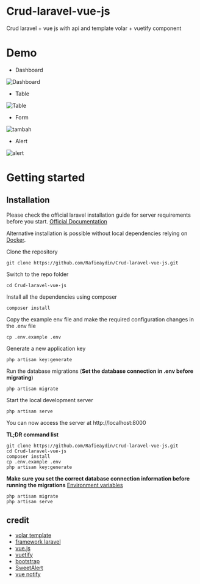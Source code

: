 # Crud-laravel-vue-js
Crud laravel + vue js with api and template volar + vuetify component

# Demo

- Dashboard
 
<img src='https://i.postimg.cc/CxkDB5Dy/Dashboard.png' border='0' alt='Dashboard'/>

- Table

<img src='https://i.postimg.cc/wvv7Vjtj/Table.png' border='0' alt='Table'/><br />

- Form

<img src='https://i.postimg.cc/bwh0R1qY/tambah.png' border='0' alt='tambah'/><br />

- Alert

<img src='https://i.postimg.cc/DZ94wKZf/alert.png' border='0' alt='alert'/>

# Getting started

## Installation

Please check the official laravel installation guide for server requirements before you start. [Official Documentation](https://laravel.com/docs/5.4/installation#installation)

Alternative installation is possible without local dependencies relying on [Docker](#docker). 

Clone the repository

    git clone https://github.com/Rafieaydin/Crud-laravel-vue-js.git

Switch to the repo folder

    cd Crud-laravel-vue-js

Install all the dependencies using composer

    composer install

Copy the example env file and make the required configuration changes in the .env file

    cp .env.example .env

Generate a new application key

    php artisan key:generate

Run the database migrations (**Set the database connection in .env before migrating**)

    php artisan migrate

Start the local development server

    php artisan serve

You can now access the server at http://localhost:8000

**TL;DR command list**

    git clone https://github.com/Rafieaydin/Crud-laravel-vue-js.git
    cd Crud-laravel-vue-js
    composer install
    cp .env.example .env
    php artisan key:generate
    
**Make sure you set the correct database connection information before running the migrations** [Environment variables](#environment-variables)

    php artisan migrate
    php artisan serve

## credit
- [volar template](https://getstisla.com/)
- [framework laravel](https://laravel.com/)
- [vue.js](https://vuejs.org/v2/guide/)
- [vuetify](https://vuetifyjs.com/en/)
- [bootstrap](https://getbootstrap.com/docs/4.6/getting-started/introduction/)
- [SweetAlert](https://sweetalert2.github.io/)
- [vue notify](https://github.com/BinarCode/vue-notifyjs?ref=madewithvuejs.com)





